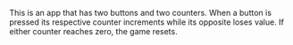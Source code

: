 This is an app that has two buttons and two counters. When a button is pressed its respective counter increments while its opposite loses value. If either counter reaches zero, the game resets. 